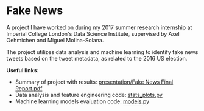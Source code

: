 Fake News
=========

A project I have worked on during my 2017 summer research internship at Imperial College London's Data Science Institute, supervised by Axel Oehmichen and Miguel Molina-Solana. 

The project utilizes data analysis and machine learning to identify fake news tweets based on the tweet metadata, as related to the 2016 US election.

__Useful links:__
  * Summary of project with results: [presentation/Fake News Final Report.pdf](https://github.com/marianlonga/FakeNews/blob/master/presentation/Fake%20News%20Final%20Report.pdf)
  * Data analysis and feature engineering code: [stats_plots.py](https://github.com/marianlonga/FakeNews/blob/master/stats_plots.py)
  * Machine learning models evaluation code: [models.py](https://github.com/marianlonga/FakeNews/blob/master/models.py)
  